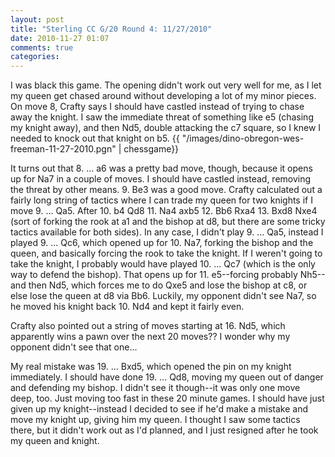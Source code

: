 ```yaml
---
layout: post
title: "Sterling CC G/20 Round 4: 11/27/2010"
date: 2010-11-27 01:07
comments: true
categories: 
---
```

I was black this game. The opening didn't work out very well for me, as I let my queen get chased around without developing a lot of my minor pieces. On move 8, Crafty says I should have castled instead of trying to chase away the knight. I saw the immediate threat of something like e5 (chasing my knight away), and then Nd5, double attacking the c7 square, so I knew I needed to knock out that knight on b5. 
{{ "/images/dino-obregon-wes-freeman-11-27-2010.pgn" | chessgame}}
<!--more-->

It turns out that 8. ... a6 was a pretty bad move, though, because it opens up for Na7 in a couple of moves. I should have castled instead, removing the threat by other means. 9. Be3 was a good move. Crafty calculated out a fairly long string of tactics where I can trade my queen for two knights if I move 9. ... Qa5. After 10. b4 Qd8 11. Na4 axb5 12. Bb6 Rxa4 13. Bxd8 Nxe4 (sort of forking the rook at a1 and the bishop at d8, but there are some tricky tactics available for both sides). In any case, I didn't play 9. ... Qa5, instead I played 9. ... Qc6, which opened up for 10. Na7, forking the bishop and the queen, and basically forcing the rook to take the knight. If I weren't going to take the knight, I probably would have played 10. ... Qc7 (which is the only way to defend the bishop). That opens up for 11. e5--forcing probably Nh5--and then Nd5, which forces me to do Qxe5 and lose the bishop at c8, or else lose the queen at d8 via Bb6. Luckily, my opponent didn't see Na7, so he moved his knight back 10. Nd4 and kept it fairly even. 

Crafty also pointed out a string of moves starting at 16. Nd5, which apparently wins a pawn over the next 20 moves?? I wonder why my opponent didn't see that one...

My real mistake was 19. ... Bxd5, which opened the pin on my knight immediately. I should have done 19. ... Qd8, moving my queen out of danger and defending my bishop. I didn't see it though--it was only one move deep, too. Just moving too fast in these 20 minute games. I should have just given up my knight--instead I decided to see if he'd make a mistake and move my knight up, giving him my queen. I thought I saw some tactics there, but it didn't work out as I'd planned, and I just resigned after he took my queen and knight.
